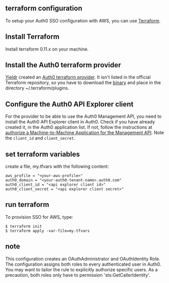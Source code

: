 ## terraform configuration
To setup your Auth0 SSO configuration with AWS, you can use [Terraform](https://www.terraform.io/downloads.html).


## Install Terraform

Install terraform 0.11.x on your machine.

## Install the Auth0 terraform provider

[Yieldr](https://www.yieldr.com/) created an [Auth0 terraform provider](https://github.com/yieldr/terraform-provider-auth0). It  isn't listed in the official Terraform repository, so you have to download the [binary](https://github.com/yieldr/terraform-provider-auth0/releases) and place in the directory ~/.terraform/plugins.

## Configure the Auth0 API Explorer client
For the provider to be able to use the Auth0 Management API, you need to install the Auth0 API Explorer client in Auth0. Check if you have already 
created it, in the Auth0 application list. If not, follow the instructions at [authorize a Machine-to-Machine Application for the Management API](https://auth0.com/docs/api/management/v2/create-m2m-app). Note the `client_id` and `client_secret`.

## set terraform variables

create a file, my.tfvars with the following content:

```
aws_profile = "<your-aws-profile>"
auth0_domain = "<your-auth0-tenant-name>.auth0.com"
auth0_client_id = "<api explorer client id>"
auth0_client_secret = "<api explorer client secret>"
```

## run terraform
To provision SSO for AWS, type:

```
$ terraform init
$ terraform apply -var-file=my.tfvars
```

## note
This configuration creates an OAuthAdministrator and OAuthIdentity Role.  The configuration  assigns both roles to every authenticated user in Auth0.
You may want to tailor the rule to explicitly authorize specific users. As a precaution, both roles only have to
permission 'sts:GetCallerIdentity'.

